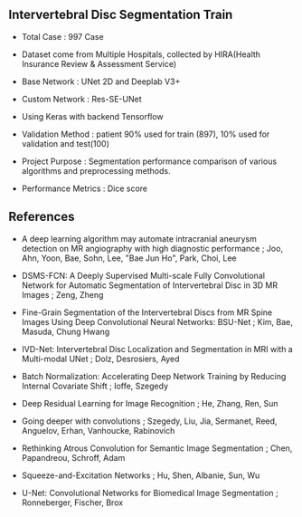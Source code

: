 ## Intervertebral Disc Segmentation Train

* Total Case : 997 Case

* Dataset come from Multiple Hospitals, collected by HIRA(Health Insurance Review & Assessment Service)

* Base Network : UNet 2D and Deeplab V3+

* Custom Network : Res-SE-UNet

* Using Keras with backend Tensorflow

* Validation Method : patient 90% used for train (897), 10% used for validation and test(100)

* Project Purpose : Segmentation performance comparison of various algorithms and preprocessing methods.

* Performance Metrics : Dice score


## References

* A deep learning algorithm may automate intracranial aneurysm detection on MR angiography with high diagnostic performance
  ; Joo, Ahn, Yoon, Bae, Sohn, Lee, "Bae Jun Ho", Park, Choi, Lee

* DSMS-FCN: A Deeply Supervised Multi-scale Fully Convolutional Network for Automatic Segmentation of Intervertebral Disc in 3D MR Images
  ; Zeng, Zheng 

* Fine-Grain Segmentation of the Intervertebral Discs from MR Spine Images Using Deep Convolutional Neural Networks: BSU-Net
  ; Kim, Bae, Masuda, Chung Hwang
  
* IVD-Net: Intervertebral Disc Localization and Segmentation in MRI with a Multi-modal UNet 
  ; Dolz, Desrosiers, Ayed
  
* Batch Normalization: Accelerating Deep Network Training by Reducing Internal Covariate Shift 
  ; Ioffe, Szegedy
  
* Deep Residual Learning for Image Recognition 
  ; He, Zhang, Ren, Sun
  
* Going deeper with convolutions
  ; Szegedy, Liu, Jia, Sermanet, Reed, Anguelov, Erhan, Vanhoucke, Rabinovich
  
* Rethinking Atrous Convolution for Semantic Image Segmentation
  ; Chen, Papandreou, Schroff, Adam
  
* Squeeze-and-Excitation Networks
  ; Hu, Shen, Albanie, Sun, Wu
  
* U-Net: Convolutional Networks for Biomedical Image Segmentation
  ; Ronneberger, Fischer, Brox
  

 
  



